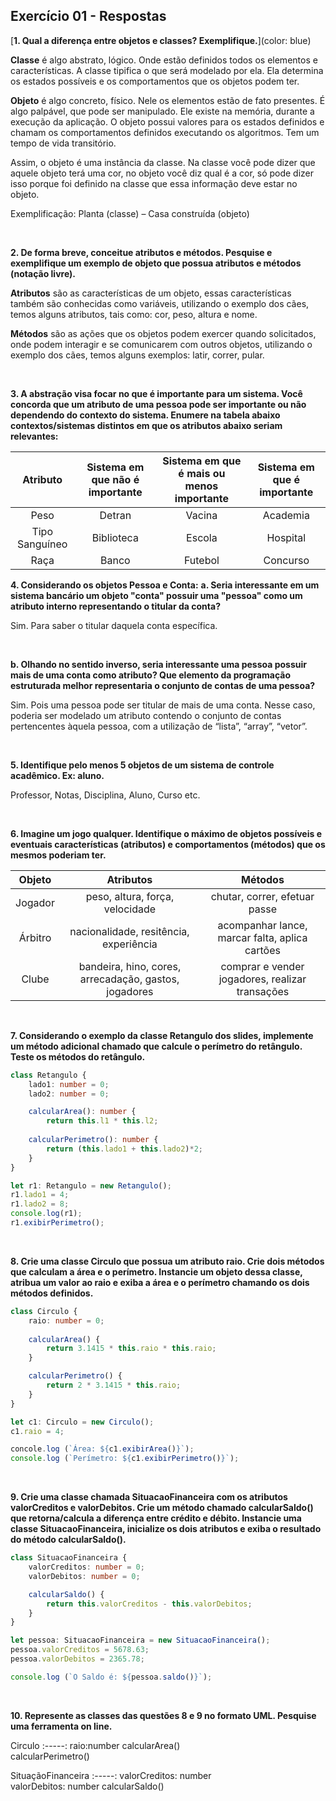 ## Exercício 01 - Respostas

[**1. Qual a diferença entre objetos e classes? Exemplifique.**](color: blue)

**Classe** é algo abstrato, lógico. Onde estão definidos todos os elementos e características. A classe tipifica o que será modelado por ela. Ela determina os estados possíveis e os comportamentos que os objetos podem ter. 

**Objeto** é algo concreto, físico. Nele os elementos estão de fato presentes. É algo palpável, que pode ser manipulado. Ele existe na memória, durante a execução da aplicação. O objeto possui valores para os estados definidos e chamam os comportamentos definidos executando os algoritmos. Tem um tempo de vida transitório.

Assim, o objeto é uma instância da classe. Na classe você pode dizer que aquele objeto terá uma cor, no objeto você diz qual é a cor, só pode dizer isso porque foi definido na classe que essa informação deve estar no objeto.

Exemplificação: Planta (classe) – Casa construída (objeto)

<br/>

**2. De forma breve, conceitue atributos e métodos. Pesquise e exemplifique um exemplo de objeto que possua atributos e métodos (notação livre).**

**Atributos** são as características de um objeto, essas características também são conhecidas como variáveis, utilizando o exemplo dos cães, temos alguns atributos, tais como: cor, peso, altura e nome.

**Métodos** são as ações que os objetos podem exercer quando solicitados, onde podem interagir e se comunicarem com outros objetos, utilizando o exemplo dos cães, temos alguns exemplos: latir, correr, pular.

<br/>

**3. A abstração visa focar no que é importante para um sistema. Você concorda que um atributo de uma pessoa pode ser importante ou não dependendo do contexto do sistema. Enumere na tabela abaixo contextos/sistemas distintos em que os atributos abaixo seriam relevantes:**

Atributo | Sistema em que não é importante | Sistema em que é mais ou menos importante | Sistema em que é importante
:------: | :------: | :------: | :------:
Peso | Detran | Vacina | Academia
Tipo Sanguíneo | Biblioteca | Escola | Hospital
Raça | Banco | Futebol | Concurso


 **4. Considerando os objetos Pessoa e Conta:**
**a. Seria interessante em um sistema bancário um objeto "conta" possuir uma "pessoa" como um atributo interno representando o titular da conta?**  

Sim. Para saber o titular daquela conta específica.

<br/>

**b. Olhando no sentido inverso, seria interessante uma pessoa possuir mais de uma conta como atributo? Que elemento da programação estruturada melhor representaria o conjunto de contas de uma pessoa?** 
 
Sim. Pois uma pessoa pode ser titular de mais de uma conta. 
Nesse caso, poderia ser modelado um atributo contendo o conjunto de contas pertencentes àquela pessoa, com a utilização de “lista”, “array”, “vetor”.

<br/>

**5. Identifique pelo menos 5 objetos de um sistema de controle acadêmico. Ex: aluno.**

Professor, Notas, Disciplina, Aluno, Curso etc.

<br/>

**6. Imagine um jogo qualquer. Identifique o máximo de objetos possíveis e eventuais características (atributos) e comportamentos (métodos) que os mesmos poderiam ter.**

Objeto | Atributos | Métodos
:-----: | :-----: | :-----:
Jogador | peso, altura, força, velocidade | chutar, correr, efetuar passe
Árbitro | nacionalidade, resitência, experiência | acompanhar lance, marcar falta, aplica cartões
Clube | bandeira, hino, cores, arrecadação, gastos, jogadores | comprar e vender jogadores, realizar transações 

<br/>

**7. Considerando o exemplo da classe Retangulo dos slides, implemente um método adicional chamado que calcule o perímetro do retângulo. Teste os métodos do retângulo.**

~~~TypeScript
class Retangulo {
    lado1: number = 0;
    lado2: number = 0;

    calcularArea(): number {
        return this.l1 * this.l2;
    
    calcularPerimetro(): number {
        return (this.lado1 + this.lado2)*2;
    }
}

let r1: Retangulo = new Retangulo();
r1.lado1 = 4;
r1.lado2 = 8;
console.log(r1);
r1.exibirPerimetro();
~~~

<br/>

**8. Crie uma classe Circulo que possua um atributo raio. Crie dois métodos que calculam a área e o perímetro. Instancie um objeto dessa classe, atribua um valor ao raio e exiba a área e o perímetro chamando os dois métodos definidos.**

~~~TypeScript
class Circulo {
    raio: number = 0;
    
    calcularArea() {
        return 3.1415 * this.raio * this.raio;
    }

    calcularPerimetro() {
        return 2 * 3.1415 * this.raio;
    }
}

let c1: Circulo = new Circulo();
c1.raio = 4;

concole.log (`Área: ${c1.exibirArea()}`);
console.log (`Perímetro: ${c1.exibirPerimetro()}`);
~~~

<br/>

**9. Crie uma classe chamada SituacaoFinanceira com os atributos valorCreditos e valorDebitos. Crie um método chamado calcularSaldo() que retorna/calcula a diferença entre crédito e débito. Instancie uma classe SituacaoFinanceira, inicialize os dois atributos e exiba o resultado do método calcularSaldo().**

~~~TypeScript
class SituacaoFinanceira {
    valorCreditos: number = 0;
    valorDebitos: number = 0;

    calcularSaldo() {
        return this.valorCreditos - this.valorDebitos;
    }
}

let pessoa: SituacaoFinanceira = new SituacaoFinanceira();
pessoa.valorCreditos = 5678.63;
pessoa.valorDebitos = 2365.78;

console.log (`O Saldo é: ${pessoa.saldo()}`);
~~~

<br/>

**10. Represente as classes das questões 8 e 9 no formato UML. Pesquise uma ferramenta on line.** 

Circulo
:-----:
raio:number
calcularArea()<br/>calcularPerimetro()

SituaçãoFinanceira
:-----:
valorCreditos: number<br/>valorDebitos: number
calcularSaldo()
